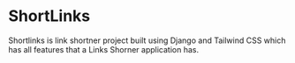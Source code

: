 # ShortLinks

Shortlinks is link shortner project built using Django and Tailwind CSS which has all features that a Links Shorner application has.


